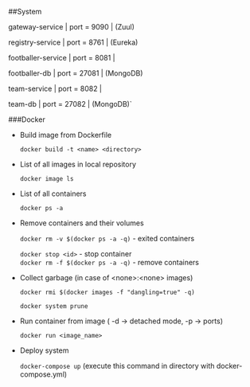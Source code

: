 ##System

gateway-service    | port = 9090  |  (Zuul)  

registry-service   | port = 8761  |  (Eureka) 

footballer-service | port = 8081  |  

footballer-db      | port = 27081 |  (MongoDB)  

team-service       | port = 8082  |  

team-db            | port = 27082 |  (MongoDB)`

###Docker

* Build image from Dockerfile  
  
  `docker build -t <name> <directory>`    
* List of all images in local repository  
  
  `docker image ls`
* List of all containers  
  
  `docker ps -a`
* Remove containers and their volumes  
  
  `docker rm -v $(docker ps -a -q)` - exited containers
  
  `docker stop <id>` - stop container  
  `docker rm -f $(docker ps -a -q)` - remove containers
  
* Collect garbage (in case of \<none>:\<none> images)  

  `docker rmi $(docker images -f "dangling=true" -q)`  
    
  `docker system prune`

* Run container from image ( -d -> detached mode, -p -> ports)  
  
  `docker run <image_name>`  
    
* Deploy system
  
  `docker-compose up` (execute this command in directory with docker-compose.yml)
